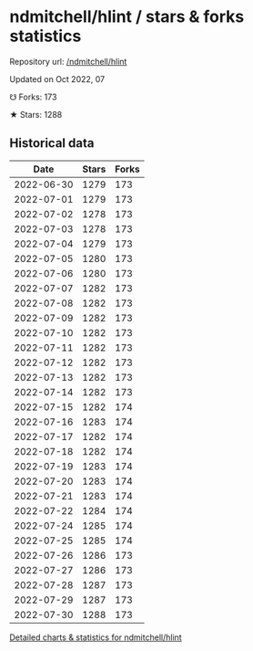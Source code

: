 # ndmitchell/hlint / stars & forks statistics

Repository url: [/ndmitchell/hlint](https://github.com/ndmitchell/hlint)

Updated on Oct 2022, 07

☋ Forks: 173

★ Stars: 1288

## Historical data
| Date | Stars | Forks |
|------|-------|-------|
| 2022-06-30 | 1279 | 173 | 
| 2022-07-01 | 1279 | 173 | 
| 2022-07-02 | 1278 | 173 | 
| 2022-07-03 | 1278 | 173 | 
| 2022-07-04 | 1279 | 173 | 
| 2022-07-05 | 1280 | 173 | 
| 2022-07-06 | 1280 | 173 | 
| 2022-07-07 | 1282 | 173 | 
| 2022-07-08 | 1282 | 173 | 
| 2022-07-09 | 1282 | 173 | 
| 2022-07-10 | 1282 | 173 | 
| 2022-07-11 | 1282 | 173 | 
| 2022-07-12 | 1282 | 173 | 
| 2022-07-13 | 1282 | 173 | 
| 2022-07-14 | 1282 | 173 | 
| 2022-07-15 | 1282 | 174 | 
| 2022-07-16 | 1283 | 174 | 
| 2022-07-17 | 1282 | 174 | 
| 2022-07-18 | 1282 | 174 | 
| 2022-07-19 | 1283 | 174 | 
| 2022-07-20 | 1283 | 174 | 
| 2022-07-21 | 1283 | 174 | 
| 2022-07-22 | 1284 | 174 | 
| 2022-07-24 | 1285 | 174 | 
| 2022-07-25 | 1285 | 174 | 
| 2022-07-26 | 1286 | 173 | 
| 2022-07-27 | 1286 | 173 | 
| 2022-07-28 | 1287 | 173 | 
| 2022-07-29 | 1287 | 173 | 
| 2022-07-30 | 1288 | 173 | 


[Detailed charts & statistics for ndmitchell/hlint](https://reviewgithub.com/rep/ndmitchell/hlint)
